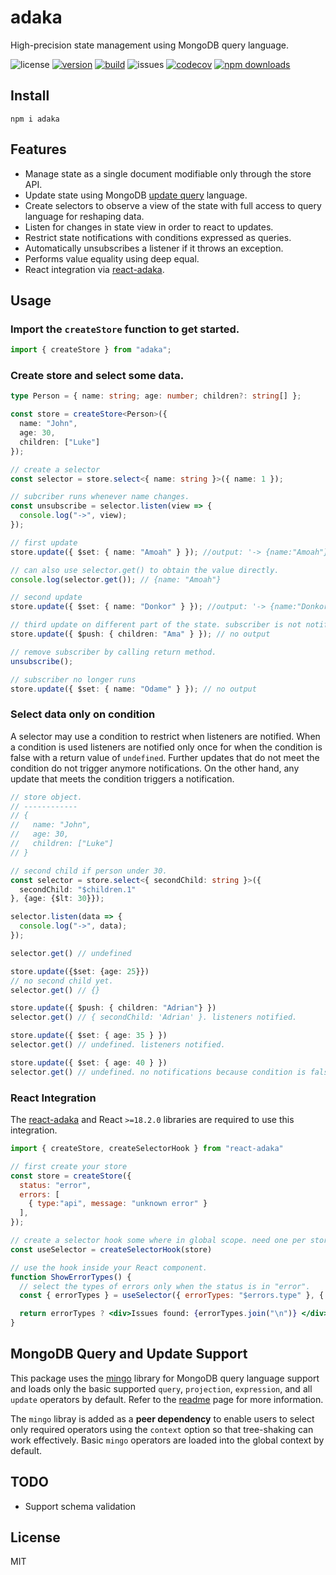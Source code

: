 # adaka

High-precision state management using MongoDB query language.

![license](https://img.shields.io/github/license/kofrasa/adaka)
[![version](https://img.shields.io/npm/v/adaka)](https://www.npmjs.org/package/adaka)
[![build](https://github.com/kofrasa/adaka/actions/workflows/build.yml/badge.svg)](https://github.com/kofrasa/adaka/actions/workflows/build.yml)
![issues](https://img.shields.io/github/issues/kofrasa/adaka)
[![codecov](https://img.shields.io/codecov/c/github/kofrasa/adaka)](https://codecov.io/gh/kofrasa/adaka)
[![npm downloads](https://img.shields.io/npm/dm/adaka)](https://www.npmjs.org/package/adaka)

## Install

`npm i adaka`

## Features

- Manage state as a single document modifiable only through the store API.
- Update state using MongoDB [update query](https://www.mongodb.com/docs/manual/reference/operator/update/) language.
- Create selectors to observe a view of the state with full access to query language for reshaping data.
- Listen for changes in state view in order to react to updates.
- Restrict state notifications with conditions expressed as queries.
- Automatically unsubscribes a listener if it throws an exception.
- Performs value equality using deep equal.
- React integration via [react-adaka](https://www.npmjs.com/package/react-adaka).

## Usage

### Import the `createStore` function to get started.

```ts
import { createStore } from "adaka";
```

### Create store and select some data.

```ts
type Person = { name: string; age: number; children?: string[] };

const store = createStore<Person>({
  name: "John",
  age: 30,
  children: ["Luke"]
});

// create a selector
const selector = store.select<{ name: string }>({ name: 1 });

// subcriber runs whenever name changes.
const unsubscribe = selector.listen(view => {
  console.log("->", view);
});

// first update
store.update({ $set: { name: "Amoah" } }); //output: '-> {name:"Amoah"}'

// can also use selector.get() to obtain the value directly.
console.log(selector.get()); // {name: "Amoah"}

// second update
store.update({ $set: { name: "Donkor" } }); //output: '-> {name:"Donkor"}'

// third update on different part of the state. subscriber is not notified.
store.update({ $push: { children: "Ama" } }); // no output

// remove subscriber by calling return method.
unsubscribe();

// subscriber no longer runs
store.update({ $set: { name: "Odame" } }); // no output
```

### Select data only on condition
A selector may use a condition to restrict when listeners are notified. When a condition is used listeners are notified
only once for when the condition is false with a return value of `undefined`. Further updates that do not meet the condition
do not trigger anymore notifications. On the other hand, any update that meets the condition triggers a notification.

```ts
// store object.
// ------------
// {
//   name: "John",
//   age: 30,
//   children: ["Luke"]
// }

// second child if person under 30.
const selector = store.select<{ secondChild: string }>({
  secondChild: "$children.1"
}, {age: {$lt: 30}});

selector.listen(data => {
  console.log("->", data);
});

selector.get() // undefined

store.update({$set: {age: 25}})
// no second child yet.
selector.get() // {}

store.update({ $push: { children: "Adrian"} })
selector.get() // { secondChild: 'Adrian' }. listeners notified.

store.update({ $set: { age: 35 } })
selector.get() // undefined. listeners notified.

store.update({ $set: { age: 40 } })
selector.get() // undefined. no notifications because condition is false.
```

### React Integration
The [react-adaka](https://www.npmjs.com/package/react-adaka) and React `>=18.2.0` libraries are required to use this integration.

```jsx
import { createStore, createSelectorHook } from "react-adaka"

// first create your store
const store = createStore({
  status: "error",
  errors: [
    { type:"api", message: "unknown error" }
  ],
});

// create a selector hook some where in global scope. need one per store.
const useSelector = createSelectorHook(store)

// use the hook inside your React component.
function ShowErrorTypes() {
  // select the types of errors only when the status is in "error".
  const { errorTypes } = useSelector({ errorTypes: "$errors.type" }, { status: "error"})

  return errorTypes ? <div>Issues found: {errorTypes.join("\n")} </div> : <div/>
}
```

## MongoDB Query and Update Support

This package uses the [mingo](https://npmjs.com/package/mingo) library for MongoDB query language support and loads only the basic supported `query`, `projection`, `expression`, and all `update` operators by default. Refer to the [readme](https://www.npmjs.com/package/mingo) page for more information.

The `mingo` libray is added as a **peer dependency** to enable users to select only required operators using the `context` option so that tree-shaking can work effectively. Basic `mingo` operators are loaded into the global context by default.

## TODO

- Support schema validation

## License
MIT